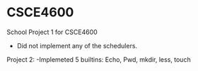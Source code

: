 # CSCE4600
School Project 1 for CSCE4600
 - Did not implement any of the schedulers.

Project 2:
 -Implemeted 5 builtins: Echo, Pwd, mkdir, less, touch
